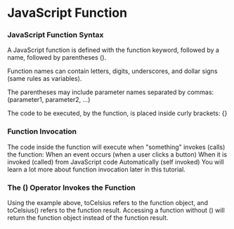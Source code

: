 # JavaScript Function
### JavaScript Function Syntax
A JavaScript function is defined with the function keyword, followed by a name, followed by parentheses ().

Function names can contain letters, digits, underscores, and dollar signs (same rules as variables).

The parentheses may include parameter names separated by commas:
(parameter1, parameter2, ...)

The code to be executed, by the function, is placed inside curly brackets: {}
### Function Invocation
The code inside the function will execute when "something" invokes (calls) the function:
When an event occurs (when a user clicks a button)
When it is invoked (called) from JavaScript code
Automatically (self invoked)
You will learn a lot more about function invocation later in this tutorial.
### The () Operator Invokes the Function
Using the example above, toCelsius refers to the function object, and toCelsius() refers to the function result.
Accessing a function without () will return the function object instead of the function result.
